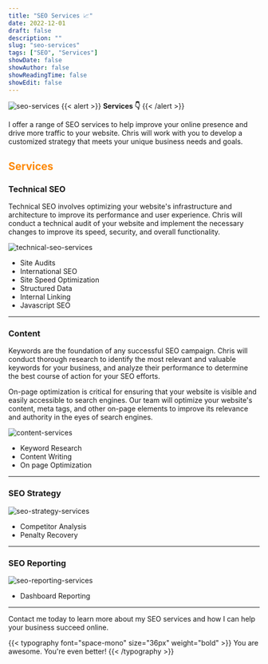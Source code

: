 ```yaml
---
title: "SEO Services 📈"
date: 2022-12-01
draft: false
description: ""
slug: "seo-services"
tags: ["SEO", "Services"]
showDate: false
showAuthor: false
showReadingTime: false
showEdit: false
---
```

![seo-services](/img/seo-services.png) 
{{< alert >}}
**Services 👇**
{{< /alert >}}

I offer a range of SEO services to help improve your online presence and drive more traffic to your website. Chris will work with you to develop a customized strategy that meets your unique business needs and goals.

## <span style="color: #FD8803">Services</span>

### Technical SEO 

Technical SEO involves optimizing your website's infrastructure and architecture to improve its performance and user experience. Chris will conduct a technical audit of your website and implement the necessary changes to improve its speed, security, and overall functionality.

![technical-seo-services](/img/technical-seo.png) 

- Site Audits
- International SEO
- Site Speed Optimization
- Structured Data
- Internal Linking
- Javascript SEO

--- 

### Content

Keywords are the foundation of any successful SEO campaign. Chris will conduct thorough research to identify the most relevant and valuable keywords for your business, and analyze their performance to determine the best course of action for your SEO efforts.

On-page optimization is critical for ensuring that your website is visible and easily accessible to search engines. Our team will optimize your website's content, meta tags, and other on-page elements to improve its relevance and authority in the eyes of search engines.


![content-services](/img/content.png) 

- Keyword Research
- Content Writing
- On page Optimization
---

### SEO Strategy

![seo-strategy-services](/img/seo-strategy.png) 

- Competitor Analysis
- Penalty Recovery

---

### SEO Reporting

![seo-reporting-services](/img/seo-reporting.png) 

- Dashboard Reporting

---

Contact me today to learn more about my SEO services and how I can help your business succeed online.


{{< typography font="space-mono" size="36px" weight="bold" >}}
You are awesome. 
You're even better! 
{{< /typography >}}